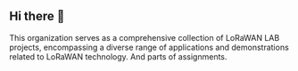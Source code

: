 ## Hi there 👋
This organization serves as a comprehensive collection of LoRaWAN LAB projects, encompassing a diverse range of applications and demonstrations related to LoRaWAN technology. And parts of assignments. 
